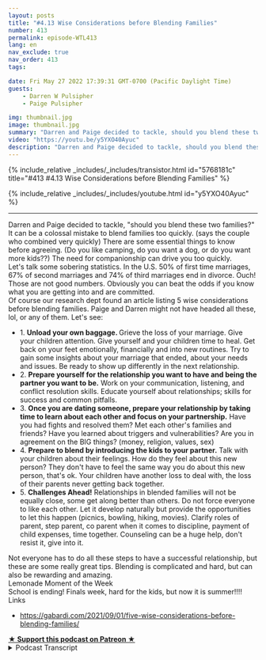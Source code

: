 ```yaml
---
layout: posts
title: "#4.13 Wise Considerations before Blending Families"
number: 413
permalink: episode-WTL413
lang: en
nav_exclude: true
nav_order: 413
tags:

date: Fri May 27 2022 17:39:31 GMT-0700 (Pacific Daylight Time)
guests:
    - Darren W Pulsipher
    - Paige Pulsipher

img: thumbnail.jpg
image: thumbnail.jpg
summary: "Darren and Paige decided to tackle, should you blend these two families? It can be a colossal mistake to blend families too quickly. (says the couple who combined very quickly) There are some essential things to know before agreeing. (Do you like camping, do you want a dog, or do you want more kids??) The need for companionship can drive you too quickly. "
video: "https://youtu.be/y5YXO40Ayuc"
description: "Darren and Paige decided to tackle, should you blend these two families? It can be a colossal mistake to blend families too quickly. (says the couple who combined very quickly) There are some essential things to know before agreeing. (Do you like camping, do you want a dog, or do you want more kids??) The need for companionship can drive you too quickly. "
---
```


<div>
{% include_relative _includes/_includes/transistor.html id="5768181c" title="#413 #4.13 Wise Considerations before Blending Families" %}

{% include_relative _includes/_includes/youtube.html id="y5YXO40Ayuc" %}
</div>

---

<html><head></head><body><div>Darren and Paige decided to tackle, "should you blend these two families?" It can be a colossal mistake to blend families too quickly. (says the couple who combined very quickly) There are some essential things to know before agreeing. (Do you like camping, do you want a dog, or do you want more kids??) The need for companionship can drive you too quickly.&nbsp;</div><div>Let's talk some sobering statistics. In the U.S. 50% of first time marriages, 67% of second marriages and 74% of third marriages end in divorce. Ouch! Those are not good numbers. Obviously you can beat the odds if you know what you are getting into and are committed.&nbsp;</div><div>Of course our research dept found an article listing 5 wise considerations before blending families. Paige and Darren might not have headed all these, lol, or any of them. Let's see:</div><ul><li>1. <strong>Unload your own baggage. </strong>Grieve the loss of your marriage. Give your children attention. Give yourself and your children time to heal. Get back on your feet emotionally, financially and into new routines. Try to gain some insights about your marriage that ended, about your needs and issues. Be ready to show up differently in the next relationship.&nbsp;</li><li>2. <strong>Prepare yourself for the relationship you want to have and being the partner you want to be.</strong> Work on your communication, listening, and conflict resolution skills. Educate yourself about relationships; skills for success and common pitfalls.</li><li>3. <strong>Once you are dating someone, prepare your relationship by taking time to learn about each other and focus on your partnership.</strong> Have you had fights and resolved them? Met each other's families and friends? Have you learned about triggers and vulnerabilities? Are you in agreement on the BIG things? (money, religion, values, sex)</li><li>4. <strong>Prepare to blend by introducing the kids to your partner.</strong> Talk with your children about their feelings. How do they feel about this new person? They don't have to feel the same way you do about this new person, that's ok. Your children have another loss to deal with, the loss of their parents never getting back together.</li><li>5. <strong>Challenges Ahead!</strong> Relationships in blended families will not be equally close, some get along better than others. Do not force everyone to like each other. Let it develop naturally but provide the opportunities to let this happen (picnics, bowling, hiking, movies). Clarify roles of parent, step parent, co parent when it comes to discipline, payment of child expenses, time together. Counseling can be a huge help, don't resist it, give into it.</li></ul><div>Not everyone has to do all these steps to have a successful relationship, but these are some really great tips. Blending is complicated and hard, but can also be rewarding and amazing.&nbsp;</div><div>Lemonade Moment of the Week</div><div>School is ending! Finals week, hard for the kids, but now it is summer!!!!</div><div>Links</div><ul><li><a href="https://gabardi.com/2021/09/01/five-wise-considerations-before-blending-families/">https://gabardi.com/2021/09/01/five-wise-considerations-before-blending-families/</a></li></ul>
<strong>
  <a href="https://www.patreon.com/wheresthelemonade" target="_donate" rel="payment" title="★ Support this podcast on Patreon ★">★ Support this podcast on Patreon ★</a>
</strong></body></html>

<details>
<summary> Podcast Transcript </summary>

<p></p>

</details>
